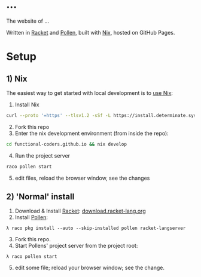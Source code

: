 # ...

The website of ...

Written in [Racket](https://racket-lang.org) and [Pollen](https://pollenpub.com), built with [Nix](https://nixos.org), hosted on GitHub Pages.

# Setup


## 1) Nix
The easiest way to get started with local development is to [use Nix](https://zero-to-nix.com/start/install):

1. Install Nix
```bash
curl --proto '=https' --tlsv1.2 -sSf -L https://install.determinate.systems/nix | sh -s -- install
```
2. Fork this repo
3. Enter the nix development environment (from inside the repo):
```bash
cd functional-coders.github.io && nix develop
```
4. Run the project server
```bash
raco pollen start
```
5. edit files, reload the browser window, see the changes

## 2) 'Normal' install
1. Download & Install [Racket](https://racket-lang.org): [download.racket-lang.org](https://download.racket-lang.org)
2. Install [Pollen](https://pollenpub.com):
```
λ raco pkg install --auto --skip-installed pollen racket-langserver
```
3. Fork this repo.
4. Start Pollens' project server from the project root:
```
λ raco pollen start 
```
5. edit some file; reload your browser window; see the change.

